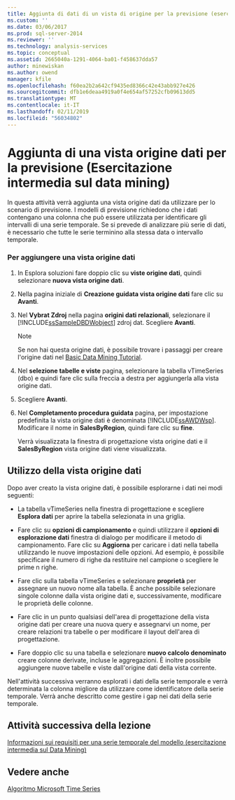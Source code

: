 ```yaml
---
title: Aggiunta di dati di un vista di origine per la previsione (esercitazione intermedia di Data Mining) | Microsoft Docs
ms.custom: ''
ms.date: 03/06/2017
ms.prod: sql-server-2014
ms.reviewer: ''
ms.technology: analysis-services
ms.topic: conceptual
ms.assetid: 2665040a-1291-4064-ba01-f458637dda57
author: minewiskan
ms.author: owend
manager: kfile
ms.openlocfilehash: f60ea2b2a642cf9435ed8366c42e43abb927e426
ms.sourcegitcommit: dfb1e6deaa4919a0f4e654af57252cfb09613dd5
ms.translationtype: MT
ms.contentlocale: it-IT
ms.lasthandoff: 02/11/2019
ms.locfileid: "56034802"
---
```

# <a name="adding-a-data-source-view-for-forecasting-intermediate-data-mining-tutorial"></a>Aggiunta di una vista origine dati per la previsione (Esercitazione intermedia sul data mining)
  In questa attività verrà aggiunta una vista origine dati da utilizzare per lo scenario di previsione. I modelli di previsione richiedono che i dati contengano una colonna che può essere utilizzata per identificare gli intervalli di una serie temporale. Se si prevede di analizzare più serie di dati, è necessario che tutte le serie terminino alla stessa data o intervallo temporale.  
  
### <a name="to-add-a-data-source-view"></a>Per aggiungere una vista origine dati  
  
1.  In Esplora soluzioni fare doppio clic su **viste origine dati**, quindi selezionare **nuova vista origine dati**.  
  
2.  Nella pagina iniziale di **Creazione guidata vista origine dati** fare clic su **Avanti**.  
  
3.  Nel **Vybrat Zdroj** nella pagina **origini dati relazionali**, selezionare il [!INCLUDE[ssSampleDBDWobject](../includes/sssampledbdwobject-md.md)] zdroj dat. Scegliere **Avanti**.  
  
    > [!NOTE]  
    >  Se non hai questa origine dati, è possibile trovare i passaggi per creare l'origine dati nel [Basic Data Mining Tutorial](../../2014/tutorials/basic-data-mining-tutorial.md).  
  
4.  Nel **selezione tabelle e viste** pagina, selezionare la tabella vTimeSeries (dbo) e quindi fare clic sulla freccia a destra per aggiungerla alla vista origine dati.  
  
5.  Scegliere **Avanti**.  
  
6.  Nel **Completamento procedura guidata** pagina, per impostazione predefinita la vista origine dati è denominata [!INCLUDE[ssAWDWsp](../includes/ssawdwsp-md.md)]. Modificare il nome in **SalesByRegion**, quindi fare clic su **fine**.  
  
     Verrà visualizzata la finestra di progettazione vista origine dati e il **SalesByRegion** vista origine dati viene visualizzata.  
  
## <a name="working-with-the-data-source-view"></a>Utilizzo della vista origine dati  
 Dopo aver creato la vista origine dati, è possibile esplorarne i dati nei modi seguenti:  
  
-   La tabella vTimeSeries nella finestra di progettazione e scegliere **Esplora dati** per aprire la tabella selezionata in una griglia.  
  
-   Fare clic su **opzioni di campionamento** e quindi utilizzare il **opzioni di esplorazione dati** finestra di dialogo per modificare il metodo di campionamento. Fare clic su **Aggiorna** per caricare i dati nella tabella utilizzando le nuove impostazioni delle opzioni. Ad esempio, è possibile specificare il numero di righe da restituire nel campione o scegliere le prime n righe.  
  
-   Fare clic sulla tabella vTimeSeries e selezionare **proprietà** per assegnare un nuovo nome alla tabella. È anche possibile selezionare singole colonne dalla vista origine dati e, successivamente, modificare le proprietà delle colonne.  
  
-   Fare clic in un punto qualsiasi dell'area di progettazione della vista origine dati per creare una nuova query e assegnarvi un nome, per creare relazioni tra tabelle o per modificare il layout dell'area di progettazione.  
  
-   Fare doppio clic su una tabella e selezionare **nuovo calcolo denominato** creare colonne derivate, incluse le aggregazioni. È inoltre possibile aggiungere nuove tabelle e viste dall'origine dati della vista corrente.  
  
 Nell'attività successiva verranno esplorati i dati della serie temporale e verrà determinata la colonna migliore da utilizzare come identificatore della serie temporale. Verrà anche descritto come gestire i gap nei dati della serie temporale.  
  
## <a name="next-task-in-lesson"></a>Attività successiva della lezione  
 [Informazioni sui requisiti per una serie temporale del modello &#40;esercitazione intermedia sul Data Mining&#41;](../../2014/tutorials/time-series-model-requirements-intermediate-data-mining-tutorial.md)  
  
## <a name="see-also"></a>Vedere anche  
 [Algoritmo Microsoft Time Series](../../2014/analysis-services/data-mining/microsoft-time-series-algorithm.md)  
  
  
